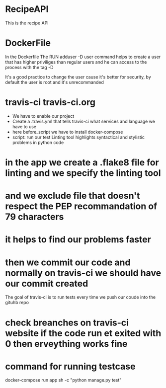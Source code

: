 # RecipeAPI
This is the recipe API 



# DockerFile 

In the Dockerfile The RUN adduser -D user  command helps to create a user that has higher priviliges than regular users and he can access to the process with the tag -D

It's a good practice to change the user cause it's better for security,
by default the user is root and it's unrecommanded 


# travis-ci travis-ci.org
- We have to enable our project 
- Create a  .travis.yml that tells travis-ci what services and language we have to use 
- here before_script we have to install docker-compose 
- script: run  our test 
Linting tool highlights syntactical and stylistic problems in 
python code 

# in the app we create a .flake8 file for linting and we specify the linting tool 
# and we exclude file that doesn't respect the PEP recommandation of 79 characters
# it helps to find our problems faster 

# then we commit our code and normally on travis-ci we should have our commit created 

The goal of travis-ci is to run tests every time we push our coude into the gituhb repo

# check breanches on travis-ci website if the code run et exited with 0 then erveything works fine 

# command for running testcase 

docker-compose run app sh -c "python manage.py test"

